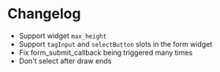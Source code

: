 # Changelog

 * Support widget `max_height`
 * Support `tagInput` and `selectButton` slots in the form widget
 * Fix form_submit_callback being triggered many times
 * Don't select after draw ends
